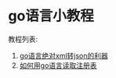# go语言小教程

教程列表:

1. [go语言绝对xml转json的利器][1]
2. [如何用go语言读取注册表][2]

[1]:./day1/2019-10-10.md "go语言绝对xml转json的利器"
[2]:./day2/2019-10-11.md "如何用go语言读取注册表"